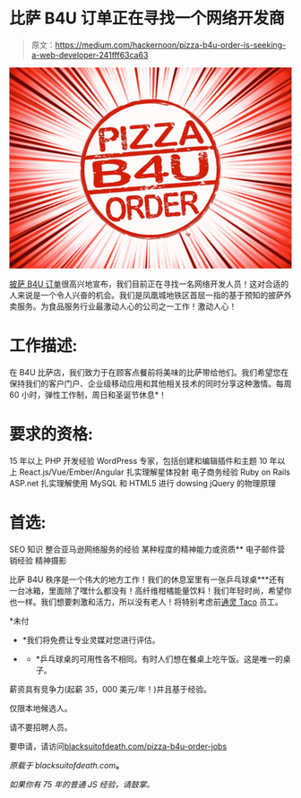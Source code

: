 # 比萨 B4U 订单正在寻找一个网络开发商

> 原文：<https://medium.com/hackernoon/pizza-b4u-order-is-seeking-a-web-developer-241fff63ca63>

[![](img/c749baacb1cda04b63234d6e8e6908f4.png)](https://blacksuitofdeath.com/pizza-b4u-order-jobs)

[披萨 B4U 订单](https://www.facebook.com/PizzaB4UOrder/)很高兴地宣布，我们目前正在寻找一名网络开发人员！这对合适的人来说是一个令人兴奋的机会。我们是凤凰城地铁区首屈一指的基于预知的披萨外卖服务。为食品服务行业最激动人心的公司之一工作！激动人心！

# 工作描述:

在 B4U 比萨店，我们致力于在顾客点餐前将美味的比萨带给他们。我们希望您在保持我们的客户门户、企业级移动应用和其他相关技术的同时分享这种激情。每周 60 小时，弹性工作制，周日和圣诞节休息*！

# 要求的资格:

15 年以上 PHP 开发经验
WordPress 专家，包括创建和编辑插件和主题
10 年以上 React.js/Vue/Ember/Angular
扎实理解星体投射
电子商务经验
Ruby on Rails
ASP.net
扎实理解使用 MySQL 和 HTML5 进行 dowsing
jQuery 的物理原理

# 首选:

SEO 知识
整合亚马逊网络服务的经验
某种程度的精神能力或资质**
电子邮件营销经验
精神摄影

比萨 B4U 秩序是一个伟大的地方工作！我们的休息室里有一张乒乓球桌***还有一台冰箱，里面除了嘿什么都没有！高纤维柑橘能量饮料！我们年轻时尚，希望你也一样。我们想要刺激和活力，所以没有老人！将特别考虑前[通灵 Taco](https://www.facebook.com/psychictaco/) 员工。

*未付

* *我们将免费让专业灵媒对您进行评估。

* * *乒乓球桌的可用性各不相同。有时人们想在餐桌上吃午饭。这是唯一的桌子。

薪资具有竞争力(起薪 35，000 美元/年！)并且基于经验。

仅限本地候选人。

请不要招聘人员。

要申请，请访问[blacksuitofdeath.com/pizza-b4u-order-jobs](http://blacksuitofdeath.com/pizza-b4u-order-jobs)

*原载于 blacksuitofdeath.com*[](https://blacksuitofdeath.com/blog/pizza-b4u-order-is-seeking-a-web-developer)**。**

*如果你有 75 年的普通 JS 经验，请鼓掌。*